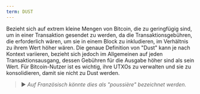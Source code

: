 ```yaml
---
term: DUST
---
```


Bezieht sich auf extrem kleine Mengen von Bitcoin, die zu geringfügig sind, um in einer Transaktion gesendet zu werden, da die Transaktionsgebühren, die erforderlich wären, um sie in einem Block zu inkludieren, im Verhältnis zu ihrem Wert höher wären. Die genaue Definition von "Dust" kann je nach Kontext variieren, bezieht sich jedoch im Allgemeinen auf jeden Transaktionsausgang, dessen Gebühren für die Ausgabe höher sind als sein Wert. Für Bitcoin-Nutzer ist es wichtig, ihre UTXOs zu verwalten und sie zu konsolidieren, damit sie nicht zu Dust werden.

> ► *Auf Französisch könnte dies als "poussière" bezeichnet werden.*